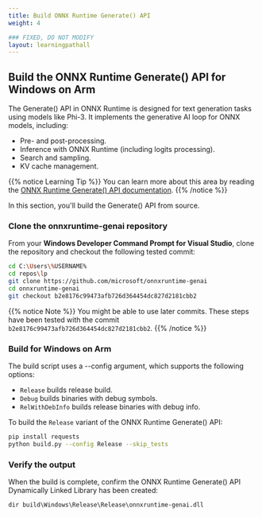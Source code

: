 ```yaml
---
title: Build ONNX Runtime Generate() API
weight: 4

### FIXED, DO NOT MODIFY
layout: learningpathall
---
```


## Build the ONNX Runtime Generate() API for Windows on Arm 

The Generate() API in ONNX Runtime is designed for text generation tasks using models like Phi-3. It implements the generative AI loop for ONNX models, including:
- Pre- and post-processing.
- Inference with ONNX Runtime (including logits processing).
- Search and sampling.
- KV cache management.

{{% notice Learning Tip %}}
You can learn more about this area by reading the [ONNX Runtime Generate() API documentation](https://onnxruntime.ai/docs/genai/).
{{% /notice %}}

In this section, you'll build the Generate() API from source.


### Clone the onnxruntime-genai repository
From your **Windows Developer Command Prompt for Visual Studio**, clone the repository and checkout the following tested commit:

```bash
cd C:\Users\%USERNAME%
cd repos\lp
git clone https://github.com/microsoft/onnxruntime-genai
cd onnxruntime-genai
git checkout b2e8176c99473afb726d364454dc827d2181cbb2
```

{{% notice Note %}}
You might be able to use later commits. These steps have been tested with the commit `b2e8176c99473afb726d364454dc827d2181cbb2`.
{{% /notice %}}

### Build for Windows on Arm
The build script uses a --config argument, which supports the following options:
- ```Release``` builds release build.
- ```Debug``` builds binaries with debug symbols.
- ```RelWithDebInfo``` builds release binaries with debug info.

To build the `Release` variant of the ONNX Runtime Generate() API:

```bash
pip install requests
python build.py --config Release --skip_tests
```

### Verify the output

When the build is complete, confirm the ONNX Runtime Generate() API Dynamically Linked Library has been created:

```output
dir build\Windows\Release\Release\onnxruntime-genai.dll
```
